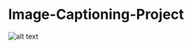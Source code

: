 # Image-Captioning-Project

![alt text](https://github.com/pcfabre/Image-Captioning-Project/blob/main/encoder-decoder.png)
